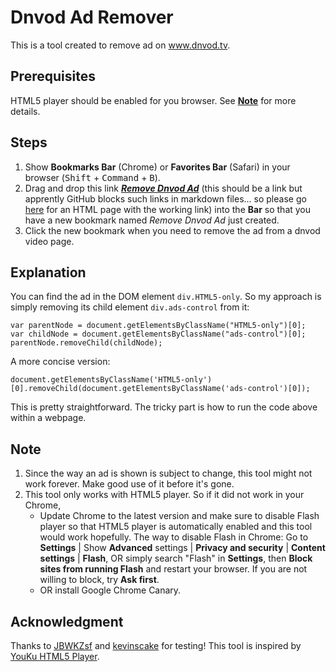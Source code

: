 # Dnvod Ad Remover
This is a tool created to remove ad on www.dnvod.tv.

## Prerequisites
HTML5 player should be enabled for you browser. See **[Note](#Note)** for more details. 
 
## Steps
1. Show **Bookmarks Bar** (Chrome) or **Favorites Bar** (Safari) in your browser (<kbd>Shift</kbd> + <kbd>Command</kbd> + <kbd>B</kbd>).
2. Drag and drop this link <a name="tool" href="javascript:(function(){document.getElementsByClassName('HTML5-only')[0].removeChild(document.getElementsByClassName('ads-control')[0]);})();">___Remove Dnvod Ad___</a> (this should be a link but apprently GitHub blocks such links in markdown files... so please go [here](https://bit.ly/remove-dnvod-ad) for an HTML page with the working link) into the **Bar** so that you have a new bookmark named *Remove Dnvod Ad* just created.
2. Click the new bookmark when you need to remove the ad from a dnvod video page.

## Explanation
You can find the ad in the DOM element `div.HTML5-only`. So my approach is simply removing its child element `div.ads-control` from it:

	var parentNode = document.getElementsByClassName("HTML5-only")[0];
	var childNode = document.getElementsByClassName("ads-control")[0];
	parentNode.removeChild(childNode);

A more concise version:

	document.getElementsByClassName('HTML5-only')[0].removeChild(document.getElementsByClassName('ads-control')[0]);
	
This is pretty straightforward. The tricky part is how to run the code above within a webpage.

<a name="Note"></a>
## Note
1. Since the way an ad is shown is subject to change, this tool might not work forever. Make good use of it before it's gone.
2. This tool only works with HTML5 player. So if it did not work in your Chrome,
	- Update Chrome to the latest version and make sure to disable Flash player so that HTML5 player is automatically enabled and this tool would work hopefully. The way to disable Flash in Chrome: Go to **Settings** | Show **Advanced** settings | **Privacy and security** | **Content settings** | **Flash**, OR simply search "Flash" in **Settings**, then **Block sites from running Flash** and restart your browser. If you are not willing to block, try **Ask first**. 
	- OR install Google Chrome Canary.

## Acknowledgment
Thanks to [JBWKZsf](https://github.com/JBWKZsf) and [kevinscake](https://github.com/kevinscake) for testing!
This tool is inspired by [YouKu HTML5 Player](http://zythum.free.bg/youkuhtml5playerbookmark/). 
